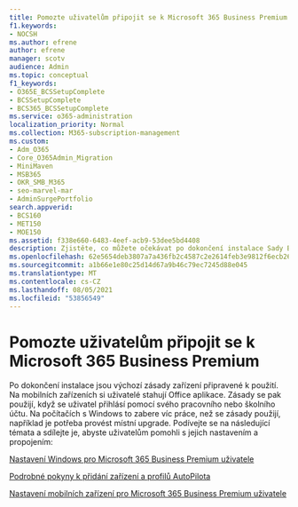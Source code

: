 ```yaml
---
title: Pomozte uživatelům připojit se k Microsoft 365 Business Premium
f1.keywords:
- NOCSH
ms.author: efrene
author: efrene
manager: scotv
audience: Admin
ms.topic: conceptual
f1_keywords:
- O365E_BCSSetupComplete
- BCSSetupComplete
- BCS365_BCSSetupComplete
ms.service: o365-administration
localization_priority: Normal
ms.collection: M365-subscription-management
ms.custom:
- Adm_O365
- Core_O365Admin_Migration
- MiniMaven
- MSB365
- OKR_SMB_M365
- seo-marvel-mar
- AdminSurgePortfolio
search.appverid:
- BCS160
- MET150
- MOE150
ms.assetid: f338e660-6483-4eef-acb9-53dee5bd4408
description: Zjistěte, co můžete očekávat po dokončení instalace Sady Business Cloud Suite a výchozí zásady zařízení jsou připravené a připravené k použití.
ms.openlocfilehash: 62e5654deb3807a7a436fb2c4587c2e2614feb3e9812f6ecb269eed1cab7bfbb
ms.sourcegitcommit: a1b66e1e80c25d14d67a9b46c79ec7245d88e045
ms.translationtype: MT
ms.contentlocale: cs-CZ
ms.lasthandoff: 08/05/2021
ms.locfileid: "53856549"
---
```

# <a name="help-users-connect-to-microsoft-365-business-premium"></a>Pomozte uživatelům připojit se k Microsoft 365 Business Premium

Po dokončení instalace jsou výchozí zásady zařízení připravené k použití. Na mobilních zařízeních si uživatelé stahují Office aplikace. Zásady se pak použijí, když se uživatel přihlásí pomocí svého pracovního nebo školního účtu. Na počítačích s Windows to zabere víc práce, než se zásady použijí, například je potřeba provést místní upgrade. Podívejte se na následující témata a sdílejte je, abyste uživatelům pomohli s jejich nastavením a propojením:
  
[Nastavení Windows pro Microsoft 365 Business Premium uživatele](set-up-windows-devices.md)
  
[Podrobné pokyny k přidání zařízení a profilů AutoPilota](add-autopilot-devices-and-profile.md)
  
[Nastavení mobilních zařízení pro Microsoft 365 Business Premium uživatele](set-up-mobile-devices.md)
  

